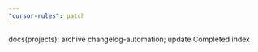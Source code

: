 ```yaml
---
"cursor-rules": patch
---
```


docs(projects): archive changelog-automation; update Completed index


